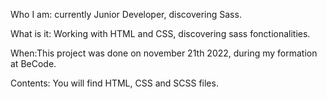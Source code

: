 Who I am: currently Junior Developer, discovering Sass.

What is it: Working with HTML and CSS, discovering sass fonctionalities.

When:This project was done on november 21th 2022, during my formation at BeCode.

Contents: You will find HTML, CSS and SCSS files.
